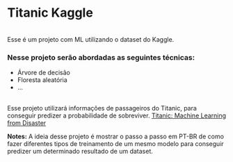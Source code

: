 # Titanic Kaggle

<br>Esse é um projeto com ML utilizando o dataset do Kaggle.

### Nesse projeto serão abordadas as seguintes técnicas: 
 * Árvore de decisão
 * Floresta aleatória
 * ...

<br> Esse projeto utilizará informações de passageiros do Titanic, para conseguir predizer a probabilidade de sobreviver.
<a href="https://www.kaggle.com/c/titanic/">Titanic: Machine Learning from Disaster</a>


<b>Notes:</b> A ideia desse projeto é mostrar o passo a passo em PT-BR de como fazer diferentes tipos de treinamento de um mesmo modelo para conseguir predizer um determinado resultado de um dataset.